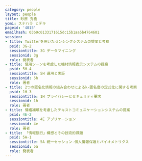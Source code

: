 ```yaml
---
category: people
layout: people
title: 砂原 秀樹
yomi: スナハラ ヒデキ
pageid: '4015'
emailhash: 03b9c0133171615dc15b1aa5b4764601
session:
- title: Twitterを用いたセンシングシステムの提案と考察
  psid: 3G-2
  sessiontitle: 3G データマイニング
  sessionid: 3g
  role: 発表者
- title: 使用シーンを考慮した機材情報表示システムの提案
  psid: 5H-4
  sessiontitle: 5H 運用と実証
  sessionid: 5h
  role: 著者
- title: 2つの匿名化情報の組み合わせによるk-匿名度の定式化に関する考察
  psid: 1H-3
  sessiontitle: 1H プライバシーとセキュリティ要求
  sessionid: 1h
  role: 著者
- title: 情緒補填を考慮したテキストコミュニケーションシステムの提案
  psid: 4E-2
  sessiontitle: 4E アプリケーション
  sessionid: 4e
  role: 著者
- title: 「情報銀行」構想とその技術的課題
  psid: 5A-1
  sessiontitle: 5A 統一セッション-個人情報保護とバイオメトリクス
  sessionid: 5a
  role: 発表者
---
```

